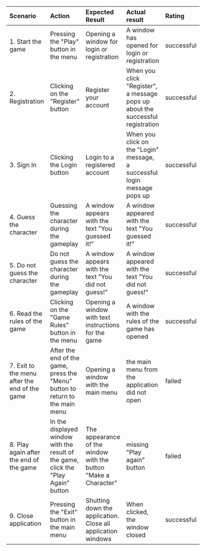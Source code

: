 |Scenario|Action|Expected Result|Actual result| Rating|
|:---|:---|:---|:---|:---|
|1. Start the game|Pressing the "Play" button in the menu|Opening a window for login or registration|A window has opened for login or registration| successful |
|2. Registration|Clicking on the "Register" button|Register your account|When you click "Register", a message pops up about the successful registration|successful|
|3. Sign In|Clicking the Login button|Login to a registered account|When you click on the "Login" message, a successful login message pops up|successful |
|4. Guess the character|Guessing the character during the gameplay|A window appears with the text "You guessed it!"|A window appeared with the text "You guessed it!"|successful |
|5. Do not guess the character|Do not guess the character during the gameplay|A window appears with the text "You did not guess!"|A window appeared with the text "You did not guess!" |successful| |
|6. Read the rules of the game|Clicking on the "Game Rules" button in the menu|Opening a window with text instructions for the game|A window with the rules of the game has opened|successful|
|7. Exit to the menu after the end of the game|After the end of the game, press the "Menu" button to return to the main menu|Opening a window with the main menu|the main menu from the application did not open|failed|
|8. Play again after the end of the game|In the displayed window with the result of the game, click the "Play Again" button|The appearance of the window with the button "Make a Character"|missing "Play again" button |failed |
|9. Close application|Pressing the "Exit" button in the main menu|Shutting down the application. Close all application windows|When clicked, the window closed|successful|

